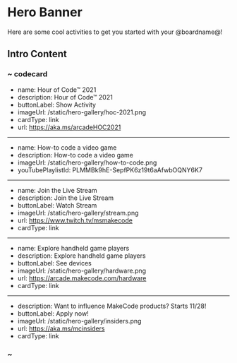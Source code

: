 # Hero Banner

Here are some cool activities to get you started with your @boardname@!

## Intro Content

### ~ codecard
* name: Hour of Code™ 2021
* description: Hour of Code™ 2021
* buttonLabel: Show Activity
* imageUrl: /static/hero-gallery/hoc-2021.png
* cardType: link
* url: https://aka.ms/arcadeHOC2021
---
* name: How-to code a video game
* description: How-to code a video game
* imageUrl: /static/hero-gallery/how-to-code.png
* youTubePlaylistId: PLMMBk9hE-SepfPK6z19t6aAfwbOQNY6K7
---
* name: Join the Live Stream
* description: Join the Live Stream
* buttonLabel: Watch Stream
* imageUrl: /static/hero-gallery/stream.png
* url: https://www.twitch.tv/msmakecode
* cardType: link
---
* name: Explore handheld game players
* description: Explore handheld game players
* buttonLabel: See devices
* imageUrl: /static/hero-gallery/hardware.png
* url: https://arcade.makecode.com/hardware
* cardType: link
---
* description: Want to influence MakeCode products? Starts 11/28!
* buttonLabel: Apply now!
* imageUrl: /static/hero-gallery/insiders.png
* url: https://aka.ms/mcinsiders
* cardType: link
### ~